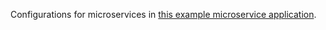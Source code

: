 Configurations for microservices in [this example microservice application](https://github.com/john-amiscaray/MicroservicesClassroomExample).
